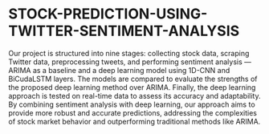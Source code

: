 # STOCK-PREDICTION-USING-TWITTER-SENTIMENT-ANALYSIS
Our project is structured into nine stages: collecting stock data, scraping Twitter data, preprocessing tweets, and performing sentiment analysis —ARIMA as a baseline and a deep learning model using 1D-CNN and BiCudaLSTM layers. The models are compared to evaluate the strengths of the proposed deep learning method over ARIMA. Finally, the deep learning approach is tested on real-time data to assess its accuracy and adaptability.
By combining sentiment analysis with deep learning, our approach aims to provide more robust and accurate predictions, addressing the complexities of stock market behavior and outperforming traditional methods like ARIMA.
